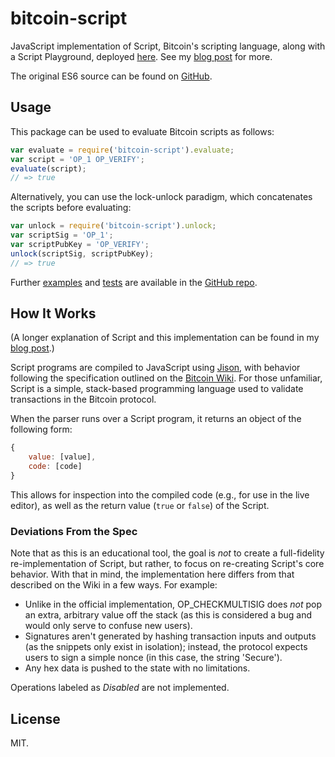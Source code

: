 bitcoin-script
======

JavaScript implementation of Script, Bitcoin's scripting language, along with a Script Playground, deployed [here](http://www.crmarsh.com/script-playground/). See my [blog post](crmarsh.com/script/) for more.

The original ES6 source can be found on [GitHub](https://github.com/crm416/script).

## Usage

This package can be used to evaluate Bitcoin scripts as follows:

```js
var evaluate = require('bitcoin-script').evaluate;
var script = 'OP_1 OP_VERIFY';
evaluate(script);
// => true
```

Alternatively, you can use the lock-unlock paradigm, which concatenates the scripts before evaluating:

```js
var unlock = require('bitcoin-script').unlock;
var scriptSig = 'OP_1';
var scriptPubKey = 'OP_VERIFY';
unlock(scriptSig, scriptPubKey);
// => true
```

Further [examples](https://github.com/crm416/script/tree/master/src/examples) and [tests](https://github.com/crm416/script/tree/master/src/__tests__) are available in the [GitHub repo](https://github.com/crm416/script/).

## How It Works

(A longer explanation of Script and this implementation can be found in my [blog post](crmarsh.com/script/).)

Script programs are compiled to JavaScript using [Jison](http://zaach.github.io/jison/), with behavior following the specification outlined on the [Bitcoin Wiki](https://en.bitcoin.it/wiki/Script). For those unfamiliar, Script is a simple, stack-based programming language used to validate transactions in the Bitcoin protocol.

When the parser runs over a Script program, it returns an object of the following form:

```js
{
    value: [value],
    code: [code]
}
```

This allows for inspection into the compiled code (e.g., for use in the live editor), as well as the return value (`true` or `false`) of the Script.

### Deviations From the Spec

Note that as this is an educational tool, the goal is _not_ to create a full-fidelity re-implementation of Script, but rather, to focus on re-creating Script's core behavior. With that in mind, the implementation here differs from that described on the Wiki in a few ways. For example:

- Unlike in the official implementation, OP_CHECKMULTISIG does _not_ pop an extra, arbitrary value off the stack (as this is considered a bug and would only serve to confuse new users).
- Signatures aren't generated by hashing transaction inputs and outputs (as the snippets only exist in isolation); instead, the protocol expects users to sign a simple nonce (in this case, the string 'Secure').
- Any hex data is pushed to the state with no limitations.

Operations labeled as _Disabled_ are not implemented.

## License

MIT.
